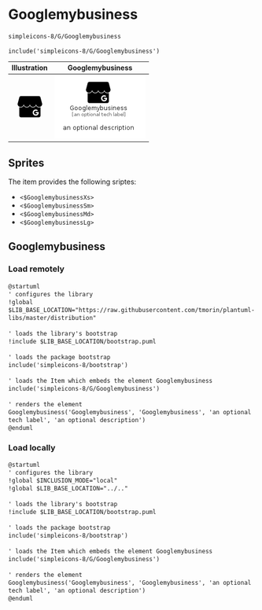 # Googlemybusiness


```text
simpleicons-8/G/Googlemybusiness
```

```text
include('simpleicons-8/G/Googlemybusiness')
```



| Illustration | Googlemybusiness |
| :---: | :---: |
| ![illustration for Illustration](../../simpleicons-8/G/Googlemybusiness.png) | ![illustration for Googlemybusiness](../../simpleicons-8/G/Googlemybusiness.Local.png) |



## Sprites
The item provides the following sriptes:

- `<$GooglemybusinessXs>`
- `<$GooglemybusinessSm>`
- `<$GooglemybusinessMd>`
- `<$GooglemybusinessLg>`





## Googlemybusiness

### Load remotely
```plantuml
@startuml
' configures the library
!global $LIB_BASE_LOCATION="https://raw.githubusercontent.com/tmorin/plantuml-libs/master/distribution"

' loads the library's bootstrap
!include $LIB_BASE_LOCATION/bootstrap.puml

' loads the package bootstrap
include('simpleicons-8/bootstrap')

' loads the Item which embeds the element Googlemybusiness
include('simpleicons-8/G/Googlemybusiness')

' renders the element
Googlemybusiness('Googlemybusiness', 'Googlemybusiness', 'an optional tech label', 'an optional description')
@enduml
```

### Load locally
```plantuml
@startuml
' configures the library
!global $INCLUSION_MODE="local"
!global $LIB_BASE_LOCATION="../.."

' loads the library's bootstrap
!include $LIB_BASE_LOCATION/bootstrap.puml

' loads the package bootstrap
include('simpleicons-8/bootstrap')

' loads the Item which embeds the element Googlemybusiness
include('simpleicons-8/G/Googlemybusiness')

' renders the element
Googlemybusiness('Googlemybusiness', 'Googlemybusiness', 'an optional tech label', 'an optional description')
@enduml
```

